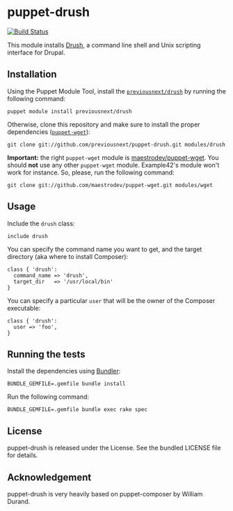 puppet-drush
===============

[![Build
Status](https://secure.travis-ci.org/previosnext/puppet-drush.png)](http://travis-ci.org/previosnext/puppet-drush)

This module installs [Drush](http://www.drush.org//), a command line shell and
Unix scripting interface for Drupal.

Installation
------------

Using the Puppet Module Tool, install the
[`previousnext/drush`](http://forge.puppetlabs.com/previosnext/drush) by
running the following command:

    puppet module install previousnext/drush

Otherwise, clone this repository and make sure to install the proper
dependencies ([`puppet-wget`](https://github.com/maestrodev/puppet-wget)):

    git clone git://github.com/previousnext/puppet-drush.git modules/drush

**Important:** the right `puppet-wget` module is
[maestrodev/puppet-wget](https://github.com/maestrodev/puppet-wget). You should
**not** use any other `puppet-wget` module. Example42's module won't work for
instance. So, please, run the following command:

    git clone git://github.com/maestrodev/puppet-wget.git modules/wget


Usage
-----

Include the `drush` class:

    include drush

You can specify the command name you want to get, and the target directory (aka
where to install Composer):

    class { 'drush':
      command_name => 'drush',
      target_dir   => '/usr/local/bin'
    }

You can specify a particular `user` that will be the owner of the Composer
executable:

    class { 'drush':
      user => 'foo',
    }


Running the tests
-----------------

Install the dependencies using [Bundler](http://gembundler.com):

    BUNDLE_GEMFILE=.gemfile bundle install

Run the following command:

    BUNDLE_GEMFILE=.gemfile bundle exec rake spec


License
-------

puppet-drush is released under the  License. See the bundled LICENSE file
for details.


Acknowledgement
---------------

puppet-drush is very heavily based on puppet-composer by William Durand.

